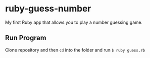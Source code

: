 # ruby-guess-number
My first Ruby app that allows you to play a number guessing game.

## Run Program
Clone repository and then `cd` into the folder and run `$ ruby guess.rb`
